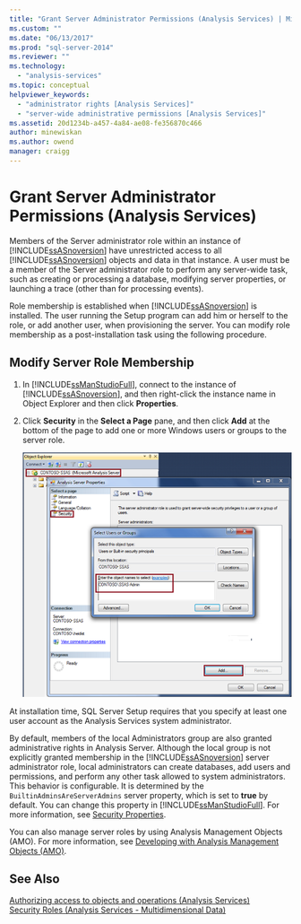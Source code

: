 ```yaml
---
title: "Grant Server Administrator Permissions (Analysis Services) | Microsoft Docs"
ms.custom: ""
ms.date: "06/13/2017"
ms.prod: "sql-server-2014"
ms.reviewer: ""
ms.technology: 
  - "analysis-services"
ms.topic: conceptual
helpviewer_keywords: 
  - "administrator rights [Analysis Services]"
  - "server-wide administrative permissions [Analysis Services]"
ms.assetid: 20d1234b-a457-4a84-ae08-fe356870c466
author: minewiskan
ms.author: owend
manager: craigg
---
```

# Grant Server Administrator Permissions (Analysis Services)
  Members of the Server administrator role within an instance of [!INCLUDE[ssASnoversion](../../includes/ssasnoversion-md.md)] have unrestricted access to all [!INCLUDE[ssASnoversion](../../includes/ssasnoversion-md.md)] objects and data in that instance. A user must be a member of the Server administrator role to perform any server-wide task, such as creating or processing a database, modifying server properties, or launching a trace (other than for processing events).  
  
 Role membership is established when [!INCLUDE[ssASnoversion](../../includes/ssasnoversion-md.md)] is installed. The user running the Setup program can add him or herself to the role, or add another user, when provisioning the server. You can modify role membership as a post-installation task using the following procedure.  
  
## Modify Server Role Membership  
  
1.  In [!INCLUDE[ssManStudioFull](../../includes/ssmanstudiofull-md.md)], connect to the instance of [!INCLUDE[ssASnoversion](../../includes/ssasnoversion-md.md)], and then right-click the instance name in Object Explorer and then click **Properties**.  
  
2.  Click **Security** in the **Select a Page** pane, and then click **Add** at the bottom of the page to add one or more Windows users or groups to the server role.  
  
     ![Add users dialog box in management studio](../media/ssas-serveradminadd.png "Add users dialog box in management studio")  
  
 At installation time, SQL Server Setup requires that you specify at least one user account as the Analysis Services system administrator.  
  
 By default, members of the local Administrators group are also granted administrative rights in Analysis Server. Although the local group is not explicitly granted membership in the [!INCLUDE[ssASnoversion](../../includes/ssasnoversion-md.md)] server administrator role, local administrators can create databases, add users and permissions, and perform any other task allowed to system administrators. This behavior is configurable. It is determined by the `BuiltinAdminsAreServerAdmins` server property, which is set to **true** by default. You can change this property in [!INCLUDE[ssManStudioFull](../../includes/ssmanstudiofull-md.md)]. For more information, see [Security Properties](../server-properties/security-properties.md).  
  
 You can also manage server roles by using Analysis Management Objects (AMO). For more information, see [Developing with Analysis Management Objects &#40;AMO&#41;](../multidimensional-models/analysis-management-objects/developing-with-analysis-management-objects-amo.md).  
  
## See Also  
 [Authorizing access to objects and operations &#40;Analysis Services&#41;](../multidimensional-models/authorizing-access-to-objects-and-operations-analysis-services.md)   
 [Security Roles  &#40;Analysis Services - Multidimensional Data&#41;](../multidimensional-models/olap-logical/security-roles-analysis-services-multidimensional-data.md)  
  
  
